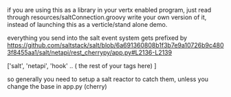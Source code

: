 if you are using this as a library in your vertx enabled program, just read through resources/saltConnection.groovy
write your own version of it, instead of launching this as a verticle/stand alone demo.


everything you send into the salt event system gets prefixed by
https://github.com/saltstack/salt/blob/6a691360808b1f3b7e9a10726b9c4803f8455aa1/salt/netapi/rest_cherrypy/app.py#L2136-L2139

['salt', 'netapi', 'hook' .. ( the rest of your tags here) ]


so generally you need to setup a salt reactor to catch them, unless you change the base in app.py (cherry)
